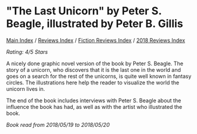 # "The Last Unicorn" by Peter S. Beagle, illustrated by Peter B. Gillis

[Main Index](../../../README.md) / [Reviews Index](../../README.md) / [Fiction Reviews Index](../README.md) / [2018 Reviews Index](README.md)

*Rating: 4/5 Stars*

A nicely done graphic novel version of the book by Peter S. Beagle. The story of a unicorn, who discovers that it is the last one in the world and goes on a search for the rest of the unicorns, is quite well known in fantasy circles. The illustrations here help the reader to visualize the world the unicorn lives in.

The end of the book includes interviews with Peter S. Beagle about the influence the book has had, as well as with the artist who illustrated the book.

*Book read from 2018/05/19 to 2018/05/20*
